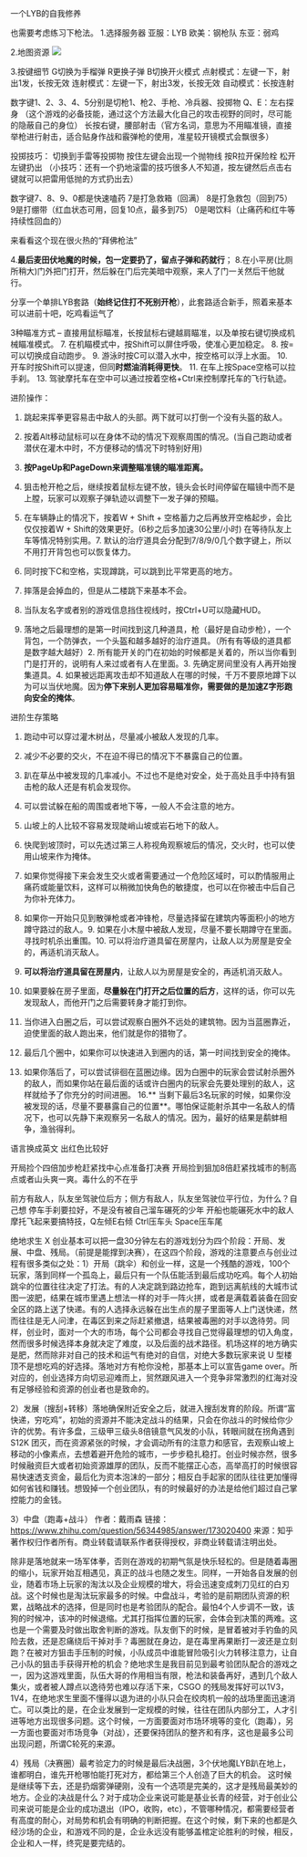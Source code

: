 一个LYB的自我修养

也需要考虑练习下枪法。
1.选择服务器
亚服：LYB
欧美：钢枪队
东亚：弱鸡

2.地图资源
![](https://i.imgur.com/oY2lZms.jpg)

3.按键细节
G切换为手榴弹
R更换子弹
B切换开火模式
点射模式：左键一下，射出1发，长按无效
连射模式：左键一下，射出3发，长按无效
自动模式：长按连射

数字键1、2、3、4、5分别是切枪1、枪2、手枪、冷兵器、投掷物
Q、E：左右探身
（这个游戏的必备技能，通过这个方法最大化自己的攻击视野的同时，尽可能的隐蔽自己的身位）
长按右键，腰部射击（官方名词，意思为不用瞄准镜，直接举枪进行射击，适合贴身作战和霰弹枪的使用，准星较开镜模式会飘很多）

投掷技巧：
切换到手雷等投掷物
按住左键会出现一个抛物线
按R拉开保险栓
松开左键扔出
（小技巧：还有一个扔地滚雷的技巧很多人不知道，按左键然后点击右键就可以把雷用低抛的方式扔出去）

数字键7、8、9、0都是快速嗑药
7是打急救箱（回满）
8是打急救包（回到75）
9是打绷带（红血状态可用，回复10点，最多到75）
0是喝饮料（止痛药和红牛等持续性回血的）

来看看这个现在很火热的“拜佛枪法”

4.**最后麦田伏地魔的时候，包一定要扔了，留点子弹和药就行**；
8.在小平房(比厕所稍大)门外把门打开，然后躲在门后完美暗中观察，来人了门一关然后干他就行。

分享一个单排LYB套路（**始终记住打不死别开枪**），此套路适合新手，照着来基本可以进前十吧，吃鸡看运气了

3种瞄准方式 – 直接用鼠标瞄准，长按鼠标右键越肩瞄准，以及单按右键切换成机械瞄准模式。
7. 在机瞄模式中，按Shift可以屏住呼吸，使准心更加稳定。
8. 按=可以切换成自动跑步。
9. 游泳时按C可以潜入水中，按空格可以浮上水面。
10. 开车时按Shift可以提速，但同**时燃油消耗得更快**。
11. 在车上按Space空格可以拉手刹。
13. 驾驶摩托车在空中可以通过按着空格+Ctrl来控制摩托车的飞行轨迹。

进阶操作：
1. 跳起来挥拳更容易击中敌人的头部。两下就可以打倒一个没有头盔的敌人。
2. 按着Alt移动鼠标可以在身体不动的情况下观察周围的情况。(当自己跑动或者潜伏在灌木中时，不方便移动的情况下时特别好用)
3. **按PageUp和PageDown来调整瞄准镜的瞄准距离。**
5. 狙击枪开枪之后，继续按着鼠标左键不放，镜头会长时间停留在瞄镜中而不是上膛，玩家可以观察子弹轨迹以调整下一发子弹的预瞄。
6. 在车辆静止的情况下，按着W + Shift + 空格蓄力之后再放开空格起步，会比仅仅按着W + Shift的效果更好。(6秒之后多加速30公里/小时) 在等待队友上车等情况特别实用。7. 默认的治疗道具会分配到7/8/9/0几个数字键上，所以不用打开背包也可以恢复体力。
8. 同时按下C和空格，实现蹲跳，可以跳到比平常更高的地方。
9. 摔落是会掉血的，但是从二楼跳下来基本不会。
10. 当队友名字或者别的游戏信息挡住视线时，按Ctrl+U可以隐藏HUD。

1. 落地之后最理想的是第一时间找到这几种道具，枪（最好是自动步枪），一个背包，一个防弹衣，一个头盔和越多越好的治疗道具。（所有有等级的道具都是数字越大越好）2. 所有能开关的门在初始的时候都是关着的，所以当你看到门是打开的，说明有人来过或者有人在里面。3. 先确定房间里没有人再开始搜集道具。4. 如果被远距离攻击却不知道敌人在哪的时候，千万不要原地蹲下以为可以当伏地魔。因为**停下来别人更加容易瞄准你，需要做的是加速Z字形跑向安全的掩体**。

进阶生存策略
1. 跑动中可以穿过灌木树丛，尽量减小被敌人发现的几率。
2. 减少不必要的交火，不在迫不得已的情况下不暴露自己的位置。
3. 趴在草丛中被发现的几率减小。不过也不是绝对安全，处于高处且手中持有狙击枪的敌人还是有机会发现你。
4. 可以尝试躲在船的周围或者地下等，一般人不会注意的地方。
5. 山坡上的人比较不容易发现陡峭山坡或岩石地下的敌人。
6. 快爬到坡顶时，可以先透过第三人称视角观察坡后的情况，交火时，也可以使用山坡来作为掩体。
7. 如果你觉得接下来会发生交火或者需要通过一个危险区域时，可以酌情服用止痛药或能量饮料，这样可以稍微加快角色的敏捷度，也可以在你被击中后自己为你补充体力。
8. 如果你一开始只见到散弹枪或者冲锋枪，尽量选择留在建筑内等面积小的地方蹲守路过的敌人。9. 如果在小木屋中被敌人发现，尽量不要长期蹲守在里面。寻找时机杀出重围。10. 可以将治疗道具留在房屋内，让敌人以为房屋是安全的，再适机消灭敌人。


10. **可以将治疗道具留在房屋内**，让敌人以为房屋是安全的，再适机消灭敌人。
11. 如果要躲在房子里面，**尽量躲在门打开之后位置的后方**，这样的话，你可以先发现敌人，而他开门之后需要转身才能打到你。
13. 当你进入白圈之后，可以尝试观察白圈外不远处的建筑物。因为当蓝圈靠近，迫使里面的敌人跑出来，他们就是你的猎物了。
14. 最后几个圈中，如果你可以快速进入到圈内的话，第一时间找到安全的掩体。
15. 如果你落后了，可以尝试徘徊在蓝圈边缘。因为白圈中的玩家会尝试射杀圈外的敌人，而如果你站在最后面的话或许白圈内的玩家会先要处理别的敌人，这样就给予了你充分的时间进圈。
16.** 当剩下最后3名玩家的时候，如果你没被发现的话，尽量不要暴露自己的位置**。哪怕保证能射杀其中一名敌人的情况下，也可以先静下来观察另一名敌人的情况。因为，最好的结果是鹬蚌相争，渔翁得利。

语言换成英文 出红色比较好


开局捡个四倍加步枪赶紧找中心点准备打决赛
开局捡到狙加8倍赶紧找城市的制高点或者山头爽一爽。毒什么的不在乎


前方有敌人，队友坐驾驶位后方；侧方有敌人，队友坐驾驶位平行位，为什么？自己想
停车手刹要拉好，不是没有被自己溜车碾死的少年
开船也能碾死水中的敌人
摩托飞起来要搞特技，Q左倾E右倾 Ctrl压车头 Space压车尾


绝地求生 X 创业基本可以把一盘30分钟左右的游戏划分为四个阶段：开局、发展、中盘、残局。（前提是能撑到决赛），在这四个阶段，游戏的注意要点与创业过程有很多类似之处：1）开局（跳伞）和创业一样，这是一个残酷的游戏，100个玩家，落到同样一个孤岛上，最后只有一个队伍能活到最后成功吃鸡。每个人初始跳伞的位置往往决定了打法。有的人决定跳到路边抢车，跑到远离航线的大城市试图一波肥，结果在城市里遇上想法一样的对手一阵火拼，或者是满载着装备在回安全区的路上送了快递。有的人选择永远躲在出生点的屋子里面等人上门送快递，然而往往是无人问津，在毒区到来之际赶紧撤退，结果被毒圈的对手以逸待劳。同样，创业时，面对一个大的市场，每个公司都会寻找自己觉得最理想的切入角度，然而很多时候选择本身就决定了难度，以及后面的战术路径。机场这样的地方确实是肥，然而除非对自己的技术和运气有绝对的自信，对绝大多数玩家来说 U 型楼顶不是想吃鸡的好选择。落地对方有枪你没枪，那基本上可以宣告game over。所对应的，创业选择方向切忌迎难而上，贸然跟风进入一个竞争非常激烈的红海对没有足够经验和资源的创业者也是致命的。

2）发展（搜刮+转移）落地确保附近安全之后，就进入搜刮发育的阶段。所谓“富快递，穷吃鸡”，初始的资源并不能决定战斗的结果，只会在你战斗的时候给你少许的优势。有许多盘，三级甲三级头8倍镜意气风发的小队，转眼间就在拐角遇到S12K 团灭，而在资源紧张的时候，才会调动所有的注意力和感官，去观察山坡上移动的小像素点，去想着避开危险的城市，一步步稳扎稳打。创业时候亦然，很多时候融资巨大或者初始资源雄厚的团队，反而不能摆正心态，高举高打的时候很容易快速透支资金，最后化为资本泡沫的一部分；相反白手起家的团队往往更加懂得如何省钱和赚钱。想毁掉一个创业团队，有的时候最好的办法是给他们超过自己掌控能力的金钱。

3）中盘（跑毒+战斗）
作者：戴雨森
链接：https://www.zhihu.com/question/56344985/answer/173020400
来源：知乎
著作权归作者所有。商业转载请联系作者获得授权，非商业转载请注明出处。

除非是落地就来一场军体拳，否则在游戏的初期气氛是快乐轻松的。但是随着毒圈的缩小，玩家开始互相遇见，真正的战斗也随之发生。同样，一开始各自发展的创业，随着市场上玩家的淘汰以及企业规模的增大，将会迅速变成刺刀见红的白刃战。这个时候也是淘汰玩家最多的时候。中盘战斗，考验的是前期团队资源的积累，战略战术的选择，但是同时也是考验团队的配合。最怕4个人步调不一致，该狗的时候冲，该冲的时候退缩。尤其打指挥位置的玩家，会体会到决策的两难。这也是一个需要及时做出取舍判断的游戏。队友倒下的时候，是冒着被对手钓鱼的风险去救，还是忍痛绕后干掉对手？毒圈就在身边，是在毒里再果断打一波还是立刻跑？在被对方狙击手压制的时候，小队成员中谁能冒险吸引火力转移注意力，让自己小队的狙击手获得开枪的机会？绝地求生是我目前见到最考验团队配合的游戏之一，因为这游戏里面，队伍大哥的作用相当有限，枪法和装备再好，遇到几个敌人集火，或者被人蹲点以逸待劳也难以存活下来，CSGO 的残局发挥好可以1V3，1V4，在绝地求生里面不懂得以退为进的小队只会在绞肉机一般的战场里面迅速消亡。可以类比的是，在企业发展到一定规模的时候，往往在团队内部分工，人才引进等地方出现很多问题。这个时候，一方面要面对市场环境等的变化（跑毒），另一方面也要面对市场竞争（对战），还要保持团队的整齐和有序，这也是最多公司出现问题，所谓C轮死的来源。

4）残局（决赛圈）最考验定力的时候是最后决战圈，3个伏地魔LYB趴在地上，谁都明白，谁先开枪哪怕能打死对方，都给第三个人创造了巨大的机会。 这时候是继续等下去，还是扔烟雾弹硬刚，没有一个选项是完美的，这才是残局最美妙的地方。企业的决战是什么？对于成功企业来说可能是基业长青的经营，对于创业公司来说可能是企业的成功退出（IPO，收购，etc），不管哪种情况，都需要经营者有高度的耐心，对局势和机会有明确的判断把握。在这个时候，剩下来的也都是久经沙场的企业，和游戏不同的是，企业永远没有能够盖棺定论胜利的时候，相反，企业和人一样，终究是要完结的。





